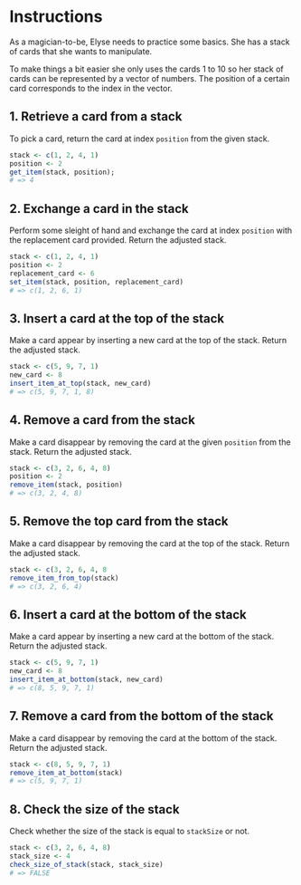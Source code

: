 # Instructions

As a magician-to-be, Elyse needs to practice some basics. She has
a stack of cards that she wants to manipulate.

To make things a bit easier she only uses the cards 1 to 10 so her stack of cards can be represented by a vector of numbers. 
The position of a certain card corresponds to the index in the vector. 

## 1. Retrieve a card from a stack

To pick a card, return the card at index `position` from the given stack.

```R
stack <- c(1, 2, 4, 1)
position <- 2
get_item(stack, position);
# => 4
```

## 2. Exchange a card in the stack

Perform some sleight of hand and exchange the card at index `position` with the replacement card provided.
Return the adjusted stack.

```R
stack <- c(1, 2, 4, 1)
position <- 2
replacement_card <- 6
set_item(stack, position, replacement_card)
# => c(1, 2, 6, 1)
```

## 3. Insert a card at the top of the stack

Make a card appear by inserting a new card at the top of the stack.
Return the adjusted stack.

```R
stack <- c(5, 9, 7, 1)
new_card <- 8
insert_item_at_top(stack, new_card)
# => c(5, 9, 7, 1, 8)
```

## 4. Remove a card from the stack

Make a card disappear by removing the card at the given `position` from the stack.
Return the adjusted stack.

```R
stack <- c(3, 2, 6, 4, 8)
position <- 2
remove_item(stack, position)
# => c(3, 2, 4, 8)
```

## 5. Remove the top card from the stack

Make a card disappear by removing the card at the top of the stack.
Return the adjusted stack.

```R
stack <- c(3, 2, 6, 4, 8
remove_item_from_top(stack)
# => c(3, 2, 6, 4)
```

## 6. Insert a card at the bottom of the stack

Make a card appear by inserting a new card at the bottom of the stack.
Return the adjusted stack.

```R
stack <- c(5, 9, 7, 1)
new_card <- 8
insert_item_at_bottom(stack, new_card)
# => c(8, 5, 9, 7, 1)
```

## 7. Remove a card from the bottom of the stack

Make a card disappear by removing the card at the bottom of the stack.
Return the adjusted stack.

```R
stack <- c(8, 5, 9, 7, 1)
remove_item_at_bottom(stack)
# => c(5, 9, 7, 1)
```

## 8. Check the size of the stack

Check whether the size of the stack is equal to `stackSize` or not.

```R
stack <- c(3, 2, 6, 4, 8)
stack_size <- 4
check_size_of_stack(stack, stack_size)
# => FALSE
```